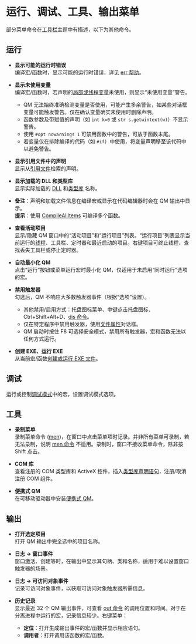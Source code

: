 # 运行、调试、工具、输出菜单

部分菜单命令在[工具栏](IDH_MENU_TOOLBAR.html)主题中有描述，以下为其他命令。

## 运行
- **显示可能的运行时错误**  
  编译宏/函数时，显示可能的运行时错误，详见 [err 帮助](../Flow/IDP_ERR.html)。

- **显示未使用变量**  
  编译宏/函数时，若声明的[局部或线程变量](../Language/IDP_SCOPE.html)未使用，则显示“未使用变量”警告。  
  - QM 无法始终准确检测变量是否使用，可能产生多余警告，如某些对话框变量可能触发警告。仅在确认变量确实未使用时删除声明。  
  - 函数参数及带赋值的声明（如 `int k=0` 或 `str s.getwintext(w)`）不显示警告。  
  - 使用 `#opt nowarnings 1` 可禁用函数中的警告，可放于函数末尾。  
  - 若变量仅在排除编译的代码（如 `#if`）中使用，将变量声明移至该代码中以避免警告。

- **显示引用文件中的声明**  
  显示从[引用文件](../Language/IDP_REF.html)检索的声明。

- **显示加载的 DLL 和类型库**  
  显示实际加载的 [DLL](../Language/IDP_DLL.html) 和[类型库](../_COM/IDP_TYPELIB.html) 名称。

- **备注**：声明和加载文件信息在编译宏或显示在代码编辑器时会在 QM 输出中显示。  
  **提示**：使用 [CompileAllItems](../User/IDP_QMDLL.html#CompileAllItems) 可编译多个函数。

- **查看活动项目**  
  显示/隐藏 QM 窗口中的“活动项目”和“运行项目”列表。“运行项目”列表显示当前运行的[线程](../Other/IDP_THREADS.html)、工具栏、定时器和最近启动的项目。右键项目可终止线程、查找丢失工具栏或停止定时器。

- **自动最小化 QM**  
  点击“运行”按钮或菜单运行宏时最小化 QM，仅适用于未启用“同时运行”选项的宏。

- **禁用触发器**  
  勾选后，QM 不响应大多数触发器事件（根据“选项”设置）。  
  - 其他禁用/启用方式：托盘图标菜单、中键点击托盘图标、Ctrl+Shift+Alt+D、[dis 命令](../Commands/IDP_DIS.html)。  
  - 仅在特定程序中禁用触发器，使用[文件属性](IDH_FOLDERPROP.html)对话框。  
  - QM 启动时按住 F8 可选择安全模式，禁用所有触发器，宏和函数无法以任何方式运行。

- **创建 EXE、运行 EXE**  
  从当前宏/函数[创建或运行 EXE 文件](IDH_MAKEEXE.html)。

## 调试
运行或控制[调试模式](../Flow/IDP_DEB.html)中的宏，设置调试模式选项。

## 工具
- **录制菜单**  
  录制菜单命令 ([men](../Commands/IDP_MEN.html))，在窗口中点击菜单项时记录。并非所有菜单可录制，若无法录制，说明 [men 命令](../Commands/men.html) 不适用。录制时，窗口不接收菜单命令，除非按 Shift 点击。

- **COM 库**  
  查看注册的 COM 类型库和 ActiveX 控件，插入[类型库声明语句](../_COM/IDP_TYPELIB.html)，注册/取消注册 COM 组件。

- **便携式 QM**  
  在可移动驱动器中安装[便携式 QM](../Other/IDP_PORTABLE.html)。

## 输出
- **打开选定项目**  
  打开 QM 输出中完全选中的项目名称。

- **日志 -> 窗口事件**  
  窗口激活、创建等时，在输出中显示其句柄、类和名称，适用于难以设置窗口触发器的场景。

- **日志 -> 可访问对象事件**  
  记录可访问对象事件，以获取可访问对象触发器所需信息。

- **历史记录**  
  显示最近 32 个 QM 输出事件，可查看 [out 命令](../Commands/out.html) 的调用位置和时间。对于在分离进程中运行的宏，记录信息较少。右键菜单：  
  - **定位**：打开生成输出事件的宏/函数并显示相应语句。  
  - **调用者**：打开调用该函数的宏/函数。